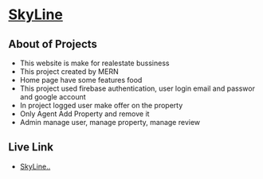 # [SkyLine](https://skyline-fb8da.web.app/)

## About of Projects
 * This website is make for realestate bussiness
 * This project created by MERN
 * Home page have some features food 
 * This project used firebase authentication, user login email and passwor and google account
 * In project logged user make offer on the property
 * Only Agent Add Property and remove it
 * Admin manage user, manage property, manage review
 ## Live Link
 - [SkyLine..](https://skyline-fb8da.web.app/) 